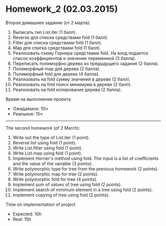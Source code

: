 ﻿Homework_2 (02.03.2015)
=======================

Второе домашнее задание (от 2 марта):

1. Выписать тип List.iter (1 балл).
2. Reverse для списка средствами fold (1 балл).
3. Filter для списка средствами fold (1 балл).
4. Map для списка средствами fold (1 балл).
5. Реализовать схему Горнера средствами fold. На вход подается список коэффициентов и значение переменной (3 балла).
6. Переписать полиморфно дерево из предыдущего задания (2 балла).
7. Полиморфный map для дерева (2 балла).
8. Полиморфный fold для дерева (4 балла).
9. Реализовать на fold сумму значений в дереве (2 балл).
10. Реализовать на fold поиск минимума в дереве (2 балл).
11. Реализовать на fold копирование дерева (2 балла).

Время на выполнения проекта
* Ожидаемое: 10ч
* Реальное: 15ч

______________________________

The second homework (of 2 March):

1. Write out the type of List.iter (1 point).
2. Reverse list using fold (1 point).
3. Write List.filter using fold (1 point).
4. Write List.map using fold (1 point).
5. Implement Horner's method using fold. The input is a list of coefficients and the value of the variable (3 points).
6. Write polymorphic type for tree from the previous homework (2 points).
7. Write polymorphic map for tree (2 points).
8. Write polymorphic fold for tree (4 points).
9. Implement sum of values of tree using fold (2 points).
10. Implement search of minimum element in a tree using fold (2 points).
11. Implement copying of tree using fold (2 points).

Time on implementation of project
* Expected: 10h
* Real: 15h